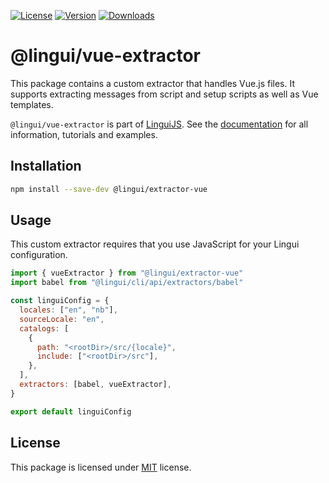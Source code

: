[![License][badge-license]][license]
[![Version][badge-version]][package]
[![Downloads][badge-downloads]][package]

# @lingui/vue-extractor

This package contains a custom extractor that handles Vue.js files. It supports extracting messages from script and setup scripts as well as Vue templates.

`@lingui/vue-extractor` is part of [LinguiJS][linguijs]. See the [documentation][documentation] for all information, tutorials and examples.

## Installation

```sh
npm install --save-dev @lingui/extractor-vue
```

## Usage

This custom extractor requires that you use JavaScript for your Lingui configuration.

```js
import { vueExtractor } from "@lingui/extractor-vue"
import babel from "@lingui/cli/api/extractors/babel"

const linguiConfig = {
  locales: ["en", "nb"],
  sourceLocale: "en",
  catalogs: [
    {
      path: "<rootDir>/src/{locale}",
      include: ["<rootDir>/src"],
    },
  ],
  extractors: [babel, vueExtractor],
}

export default linguiConfig
```

## License

This package is licensed under [MIT][license] license.

[license]: https://github.com/lingui/js-lingui/blob/main/LICENSE
[linguijs]: https://github.com/lingui/js-lingui
[documentation]: https://lingui.dev/tutorials/extractor-vue
[package]: https://www.npmjs.com/package/@lingui/extractor-vue
[badge-downloads]: https://img.shields.io/npm/dw/@lingui/extractor-vue.svg
[badge-version]: https://img.shields.io/npm/v/@lingui/extractor-vue.svg
[badge-license]: https://img.shields.io/npm/l/@lingui/extractor-vue.svg
